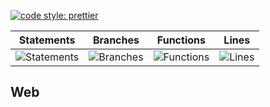 [![code style: prettier](https://img.shields.io/badge/code_style-prettier-ff69b4.svg?style=flat-square)](https://github.com/prettier/prettier)

| Statements                                    | Branches                                  | Functions                                   | Lines                               |
| --------------------------------------------- | ----------------------------------------- | ------------------------------------------- | ----------------------------------- |
| ![Statements](https://img.shields.io/badge/Coverage-64.57%25-red.svg 'Make me better!') | ![Branches](https://img.shields.io/badge/Coverage-54.32%25-red.svg 'Make me better!') | ![Functions](https://img.shields.io/badge/Coverage-48.68%25-red.svg 'Make me better!') | ![Lines](https://img.shields.io/badge/Coverage-65.44%25-red.svg 'Make me better!') |

## Web
